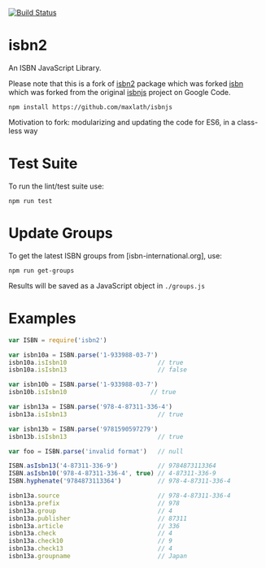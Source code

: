 [![Build Status](https://travis-ci.org/tadas-s/isbnjs.svg?branch=master)](https://travis-ci.org/tadas-s/isbnjs)

isbn2
=====

An ISBN JavaScript Library.

Please note that this is a fork of [isbn2](https://www.npmjs.com/package/isbn2) package which was forked
[isbn](https://www.npmjs.com/package/isbn) which was forked from the
original [isbnjs](https://code.google.com/p/isbnjs/) project on Google Code.

    npm install https://github.com/maxlath/isbnjs

Motivation to fork: modularizing and updating the code for ES6, in a class-less way

Test Suite
==========

To run the lint/test suite use:

```
npm run test
```

Update Groups
=============

To get the latest ISBN groups from [isbn-international.org], use:

```
npm run get-groups
```

Results will be saved as a JavaScript object in `./groups.js`

Examples
========

```javascript
var ISBN = require('isbn2')

var isbn10a = ISBN.parse('1-933988-03-7')
isbn10a.isIsbn10                         // true
isbn10a.isIsbn13                         // false

var isbn10b = ISBN.parse('1-933988-03-7')
isbn10b.isIsbn10                       // true

var isbn13a = ISBN.parse('978-4-87311-336-4')
isbn13a.isIsbn13                         // true

var isbn13b = ISBN.parse('9781590597279')
isbn13b.isIsbn13                         // true

var foo = ISBN.parse('invalid format')   // null

ISBN.asIsbn13('4-87311-336-9')           // 9784873113364
ISBN.asIsbn10('978-4-87311-336-4', true) // 4-87311-336-9
ISBN.hyphenate('9784873113364')          // 978-4-87311-336-4

isbn13a.source                           // 978-4-87311-336-4
isbn13a.prefix                           // 978
isbn13a.group                            // 4
isbn13a.publisher                        // 87311
isbn13a.article                          // 336
isbn13a.check                            // 4
isbn13a.check10                          // 9
isbn13a.check13                          // 4
isbn13a.groupname                        // Japan
```

